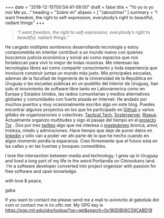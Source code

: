 +++
date = "2018-12-15T00:54:41-08:00"
draft = false
title = "Yo yo io yo moi Me yo..."
heading = "Sobre mi"
aliases = [
    "/about/me/"
]
summary = "I want freedom, the right to self-expression, everybody&#8217;s right to beautiful, radiant things"
+++


> _&#8220;I want freedom, the right to self-expression, everybody&#8217;s right to beautiful, radiant things.&#8221;_


He cargado múltiples sombreros desarrollando tecnología y estoy comprometida en intentar contribuir a un mundo nuevo con quienes buscamos justicia económica y social así como espacios que nos fortalezcan para vivir lo mejor de todas nosotras. Me interesan las tecnologías libres así como compartir conocimiento y toda experiencia que involucre construir juntas un mundo más justo. Mis principales escuelas, ademas de la facultad de ingeniería de la Universidad de la República en Uruguay o las escuelas públicas en un pueblito del interior de Uruguay, han sido el movimiento de software libre tanto en Lationamerica como en Europa y Estados Unidos, las radios comunitarias y medios alternativos globales y comunidades con fuerte pisada en Internet. He andado por muchos puertos y muy ocasionalmente escribo algo en este blog. Puedes encontrar algunos proyectos en los que he participado en [Github][1] y varios gitlabs de organizaciones o colectivas: [Tactical Tech][2], [Systerserver][3], [Riseup][4]. Actualmente organizo multitudes y sigo el pasaje del tiempo en el [projecto Tor][5] . Dos por tres [twitteo][6] algo que me interesa o [mastedoneo][7] bronca, amor, tristeza, miedo y admiraciones. Hace tiempo que deje de poner datos en [linkedin][8] y sólo van a poder ver ahi parte de lo que he hecho cuando en algún momento perdía la esperanza. Creo firmemente que el futuro esta en las calles y en las huertas y bosques comestibles.

I love the intersection between media and technology. I grew up in Uruguay and lived a long part of my life in the weird Portlandia on Chinookans land.  I&#8217;m a software developer converted into project organizer with passion for free software and open knowledge. 

with love & peace,

gaba

If you want to contact me please send me a mail to avioncito at gabelula dot com or contact me in irc.oftc.net. My GPG key is https://pgp.mit.edu/pks/lookup?op=get&search=0x180DB06C59CABD19

 [1]: https://github.com/gabelula
 [2]: https://git.tacticaltech.org
 [3]: https://git.systerserver.net
 [4]: https://0axacab.org
 [5]: https://www.torproject.org
 [6]: https://twitter.com/gaba
 [7]: http://systerserver.town/@gaba
 [8]: http://www.linkedin.com/in/gabelula
